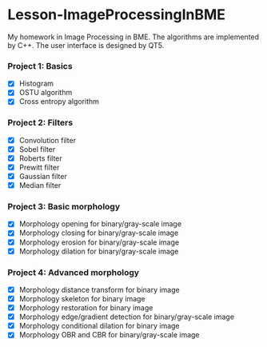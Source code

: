 # Lesson-ImageProcessingInBME
My homework in Image Processing in BME. The algorithms are implemented by C++. The user interface is designed by QT5.

### Project 1: Basics
- [x] Histogram
- [x] OSTU algorithm
- [x] Cross entropy algorithm

### Project 2: Filters
- [x] Convolution filter
- [x] Sobel filter
- [x] Roberts filter
- [x] Prewitt filter
- [x] Gaussian filter
- [x] Median filter

### Project 3: Basic morphology
- [x] Morphology opening for binary/gray-scale image
- [x] Morphology closing for binary/gray-scale image
- [x] Morphology erosion for binary/gray-scale image
- [x] Morphology dilation for binary/gray-scale image

### Project 4: Advanced morphology
- [x] Morphology distance transform for binary image
- [x] Morphology skeleton for binary image
- [x] Morphology restoration for binary image
- [x] Morphology edge/gradient detection for binary/gray-scale image
- [x] Morphology conditional dilation for binary image
- [x] Morphology OBR and CBR for binary/gray-scale image
